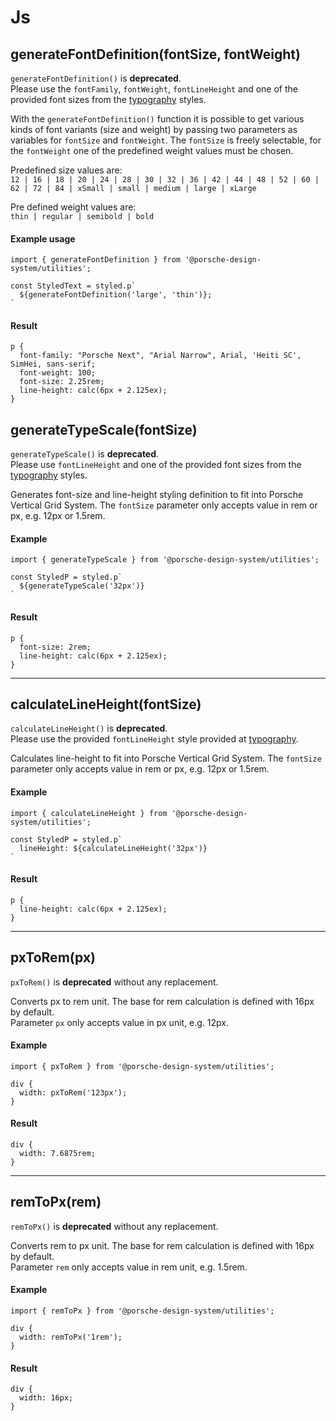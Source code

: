 # Js

<TableOfContents></TableOfContents>

## generateFontDefinition(fontSize, fontWeight)

<p-inline-notification heading="Important note" state="error" persistent="true">
  <code>generateFontDefinition()</code> is <strong>deprecated</strong>.<br>
  Please use the <code>fontFamily</code>, <code>fontWeight</code>, <code>fontLineHeight</code> and one of the provided font sizes from the <a href="styles/typography">typography</a> styles.
</p-inline-notification>

With the `generateFontDefinition()` function it is possible to get various kinds of font variants (size and weight) by
passing two parameters as variables for `fontSize` and `fontWeight`. The `fontSize` is freely selectable, for the
`fontWeight` one of the predefined weight values must be chosen.

Predefined size values are:  
 `12 | 16 | 18 | 20 | 24 | 28 | 30 | 32 | 36 | 42 | 44 | 48 | 52 | 60 | 62 | 72 | 84 | xSmall | small | medium | large | xLarge`

Pre defined weight values are:  
 `thin | regular | semibold | bold`

#### Example usage

```
import { generateFontDefinition } from '@porsche-design-system/utilities';

const StyledText = styled.p`
  ${generateFontDefinition('large', 'thin')};
`
```

#### Result

```
p {
  font-family: "Porsche Next", "Arial Narrow", Arial, 'Heiti SC', SimHei, sans-serif;
  font-weight: 100;
  font-size: 2.25rem;
  line-height: calc(6px + 2.125ex);
}
```

## generateTypeScale(fontSize)

<p-inline-notification heading="Important note" state="error" persistent="true">
  <code>generateTypeScale()</code> is <strong>deprecated</strong>.<br>
  Please use <code>fontLineHeight</code> and one of the provided font sizes from the <a href="styles/typography">typography</a> styles.
</p-inline-notification>

Generates font-size and line-height styling definition to fit into Porsche Vertical Grid System. The `fontSize`
parameter only accepts value in rem or px, e.g. 12px or 1.5rem.

#### Example

```
import { generateTypeScale } from '@porsche-design-system/utilities';

const StyledP = styled.p`
  ${generateTypeScale('32px')}
`
```

#### Result

```
p {
  font-size: 2rem;
  line-height: calc(6px + 2.125ex);
}
```

---

## calculateLineHeight(fontSize)

<p-inline-notification heading="Important note" state="error" persistent="true">
  <code>calculateLineHeight()</code> is <strong>deprecated</strong>.<br>
  Please use the provided <code>fontLineHeight</code> style provided at <a href="styles/typography">typography</a>.
</p-inline-notification>

Calculates line-height to fit into Porsche Vertical Grid System. The `fontSize` parameter only accepts value in rem or
px, e.g. 12px or 1.5rem.

#### Example

```
import { calculateLineHeight } from '@porsche-design-system/utilities';

const StyledP = styled.p`
  lineHeight: ${calculateLineHeight('32px')}
`
```

#### Result

```
p {
  line-height: calc(6px + 2.125ex);
}
```

---

## pxToRem(px)

<p-inline-notification heading="Important note" state="error" persistent="true">
  <code>pxToRem()</code> is <strong>deprecated</strong> without any replacement.
</p-inline-notification>

Converts px to rem unit. The base for rem calculation is defined with 16px by default.  
Parameter `px` only accepts value in px unit, e.g. 12px.

#### Example

```
import { pxToRem } from '@porsche-design-system/utilities';

div {
  width: pxToRem('123px');
}
```

#### Result

```
div {
  width: 7.6875rem;
}
```

---

## remToPx(rem)

<p-inline-notification heading="Important note" state="error" persistent="true">
  <code>remToPx()</code> is <strong>deprecated</strong> without any replacement.
</p-inline-notification>

Converts rem to px unit. The base for rem calculation is defined with 16px by default.  
Parameter `rem` only accepts value in rem unit, e.g. 1.5rem.

#### Example

```
import { remToPx } from '@porsche-design-system/utilities';

div {
  width: remToPx('1rem');
}
```

#### Result

```
div {
  width: 16px;
}
```
